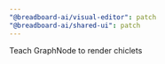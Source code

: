 ```yaml
---
"@breadboard-ai/visual-editor": patch
"@breadboard-ai/shared-ui": patch
---
```


Teach GraphNode to render chiclets
